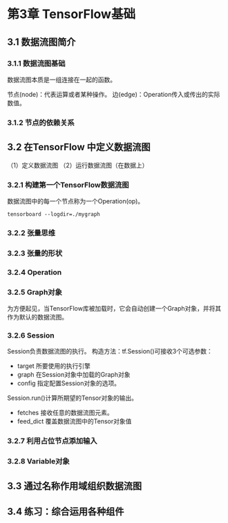 # 第3章 TensorFlow基础

## 3.1 数据流图简介

### 3.1.1 数据流图基础
数据流图本质是一组连接在一起的函数。

节点(node)：代表运算或者某种操作。
边(edge)：Operation传入或传出的实际数值。

### 3.1.2 节点的依赖关系



## 3.2 在TensorFlow 中定义数据流图
（1）定义数据流图
（2）运行数据流图（在数据上）

### 3.2.1 构建第一个TensorFlow数据流图
数据流图中的每一个节点称为一个Operation(op)。

```
tensorboard --logdir=./mygraph
```
### 3.2.2 张量思维
### 3.2.3 张量的形状
### 3.2.4 Operation
### 3.2.5 Graph对象
为方便起见，当TensorFlow库被加载时，它会自动创建一个Graph对象，并将其作为默认的数据流图。
### 3.2.6 Session
Session负责数据流图的执行。
构造方法：tf.Session()可接收3个可选参数：
* target 所要使用的执行引擎
* graph 在Session对象中加载的Graph对象
* config 指定配置Session对象的选项。

Session.run()计算所期望的Tensor对象的输出。
* fetches 接收任意的数据流图元素。
* feed_dict 覆盖数据流图中的Tensor对象值

### 3.2.7 利用占位节点添加输入
### 3.2.8 Variable对象

## 3.3 通过名称作用域组织数据流图


## 3.4 练习：综合运用各种组件




